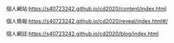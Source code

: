 個人網站:https://s40723242.github.io/cd2020/content/index.html

個人簡報:https://s40723242.github.io/cd2020/reveal/index.html#/

個人網誌:https://s40723242.github.io/cd2020/blog/index.html
